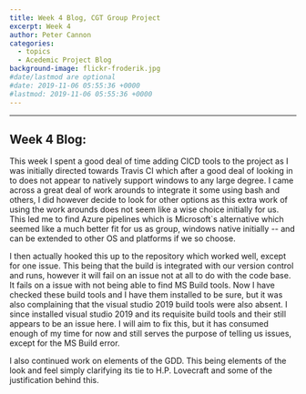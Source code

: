 ```yaml
---
title: Week 4 Blog, CGT Group Project
excerpt: Week 4
author: Peter Cannon
categories:
  - topics
  - Acedemic Project Blog
background-image: flickr-froderik.jpg
#date/lastmod are optional
#date: 2019-11-06 05:55:36 +0000
#lastmod: 2019-11-06 05:55:36 +0000
---
```


<hr />

## Week 4 Blog: 

This week I spent a good deal of time adding CICD tools to the project as I was initially directed towards Travis CI which after a good deal of looking in to does not appear to natively support windows to any large degree. I came across a great deal of work arounds to integrate it some using bash and others, I did however decide to look for other options as this extra work of using the work arounds does not seem like a wise choice initially for us. This led me to find Azure pipelines which is Microsoft`s alternative which seemed like a much better fit for us as group, windows native initially -- and can be extended to other OS and platforms if we so choose.

I then actually hooked this up to the repository which worked well, except for one issue. This being that the build is integrated with our version control and runs, however it will fail on an issue not at all to do with the code base. It fails on a issue with not being able to find MS Build tools. Now I have checked these build tools and I have them installed to be sure, but it was also complaining that the visual studio 2019 build tools were also absent. I since installed visual studio 2019 and its requisite build tools and their still appears to be an issue here. I will aim to fix this, but it has consumed enough of my time for now and still serves the purpose of telling us issues, except for the MS Build error.

I also continued work on elements of the GDD. This being elements of the look and feel simply clarifying its tie to H.P. Lovecraft and some of the justification behind this.
